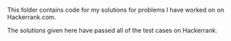 This folder contains code for my solutions for problems I have worked on on Hackerrank.com.

The solutions given here have passed all of the test cases on Hackerrank.

